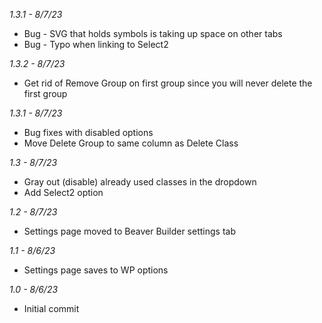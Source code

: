 *1.3.1 - 8/7/23*
- Bug - SVG that holds symbols is taking up space on other tabs
- Bug - Typo when linking to Select2

*1.3.2 - 8/7/23*
- Get rid of Remove Group on first group since you will never delete the first group

*1.3.1 - 8/7/23*
- Bug fixes with disabled options
- Move Delete Group to same column as Delete Class

*1.3 - 8/7/23*
- Gray out (disable) already used classes in the dropdown
- Add Select2 option

*1.2 - 8/7/23*
- Settings page moved to Beaver Builder settings tab

*1.1 - 8/6/23*
- Settings page saves to WP options

*1.0 - 8/6/23*
- Initial commit
